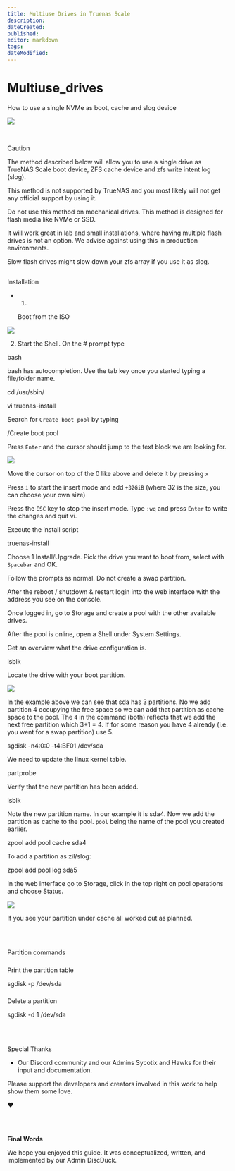 ```yaml
---
title: Multiuse Drives in Truenas Scale
description: 
dateCreated: 
published: 
editor: markdown
tags: 
dateModified: 
---
```

# Multiuse_drives

How to use a single NVMe as boot, cache and slog device

![](https://4057985046-files.gitbook.io/~/files/v0/b/gitbook-x-prod.appspot.com/o/spaces%2F8cuRHmSwh1ziTpD8S2Wz%2Fuploads%2FTVIvHcBMAKMuV1VNwGqo%2FTrueNAS-Scale.webp?alt=media&token=db4b8037-d7a0-4d6a-afbc-9248db60e829)

​

Caution[](https://docs.ibracorp.io/truenas-scale#caution)

The method described below will allow you to use a single drive as TrueNAS Scale boot device, ZFS cache device and zfs write intent log (slog).

This method is not supported by TrueNAS and you most likely will not get any official support by using it.

Do not use this method on mechanical drives. This method is designed for flash media like NVMe or SSD.

It will work great in lab and small installations, where having multiple flash drives is not an option. We advise against using this in production environments.

Slow flash drives might slow down your zfs array if you use it as slog.

## 

Installation[](https://docs.ibracorp.io/truenas-scale#installation)

-   1.
    

    Boot from the ISO

    

![](https://4057985046-files.gitbook.io/~/files/v0/b/gitbook-x-prod.appspot.com/o/spaces%2F8cuRHmSwh1ziTpD8S2Wz%2Fuploads%2FP8M1SRDks3FPElBbMIxZ%2FTrueNAS%20Scale%20001.png?alt=media&token=3c3529ec-75a5-415e-bae0-65b3a1a5bc43)

2. Start the Shell. On the # prompt type

bash

bash has autocompletion. Use the tab key once you started typing a file/folder name.

cd /usr/sbin/

vi truenas-install

Search for `Create boot pool` by typing

/Create boot pool

Press `Enter` and the cursor should jump to the text block we are looking for.

![](https://4057985046-files.gitbook.io/~/files/v0/b/gitbook-x-prod.appspot.com/o/spaces%2F8cuRHmSwh1ziTpD8S2Wz%2Fuploads%2FeVc8HklFY0hBCk8ia2Kn%2FTrueNAS%20Scale%20002.png?alt=media&token=84a098b4-02bd-4d68-952e-f0418a753ee4)

Move the cursor on top of the 0 like above and delete it by pressing `x`

Press `i` to start the insert mode and add `+32GiB` (where 32 is the size, you can choose your own size)

Press the `ESC` key to stop the insert mode. Type `:wq` and press `Enter` to write the changes and quit vi.

Execute the install script

truenas-install

Choose 1 Install/Upgrade. Pick the drive you want to boot from, select with `Spacebar` and OK.

Follow the prompts as normal. Do not create a swap partition.

After the reboot / shutdown & restart login into the web interface with the address you see on the console.

Once logged in, go to Storage and create a pool with the other available drives.

After the pool is online, open a Shell under System Settings.

Get an overview what the drive configuration is.

lsblk

Locate the drive with your boot partition.

![](https://4057985046-files.gitbook.io/~/files/v0/b/gitbook-x-prod.appspot.com/o/spaces%2F8cuRHmSwh1ziTpD8S2Wz%2Fuploads%2FeCTNxOSGyYMhTZy8xagO%2FTrueNAS%20Scale%20003.png?alt=media&token=6c3bc33c-c5e9-4a53-9179-75171f962e11)

In the example above we can see that sda has 3 partitions. No we add partition 4 occupying the free space so we can add that partition as cache space to the pool. The `4` in the command (both) reflects that we add the next free partition which 3+1 = 4. If for some reason you have 4 already (i.e. you went for a swap partition) use 5.

sgdisk -n4:0:0 -t4:BF01 /dev/sda

We need to update the linux kernel table.

partprobe

Verify that the new partition has been added.

lsblk

Note the new partition name. In our example it is sda4. Now we add the partition as cache to the pool. `pool` being the name of the pool you created earlier.

zpool add pool cache sda4

To add a partition as zil/slog:

zpool add pool log sda5

In the web interface go to Storage, click in the top right on pool operations and choose Status.

![](https://4057985046-files.gitbook.io/~/files/v0/b/gitbook-x-prod.appspot.com/o/spaces%2F8cuRHmSwh1ziTpD8S2Wz%2Fuploads%2F4Rzjo3NxfBssaoVjZ3Aq%2FTrueNAS%20Scale%20004.png?alt=media&token=c02b234b-9b3d-43fa-9c9a-980ee0d09969)

If you see your partition under cache all worked out as planned.

​

## 

Partition commands[](https://docs.ibracorp.io/truenas-scale#partition-commands)

### 

Print the partition table[](https://docs.ibracorp.io/truenas-scale#print-the-partition-table)

sgdisk -p /dev/sda

### 

Delete a partition[](https://docs.ibracorp.io/truenas-scale#delete-a-partition)

sgdisk -d 1 /dev/sda

​

## 

Special Thanks[](https://docs.ibracorp.io/truenas-scale#special-thanks)

-   Our Discord community and our Admins Sycotix and Hawks for their input and documentation.
    

Please support the developers and creators involved in this work to help show them some love.

❤

​

## 

**Final Words**[](https://docs.ibracorp.io/truenas-scale#final-words)

We hope you enjoyed this guide. It was conceptualized, written, and implemented by our Admin DiscDuck.